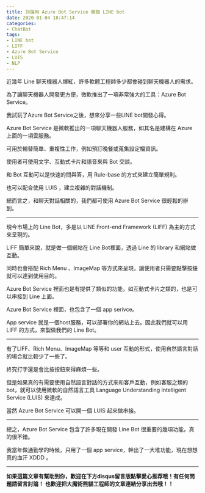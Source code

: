 ```yaml
---
title: 討論用 Azure Bot Service 開發 LINE bot
date: 2020-01-04 18:47:14
categories:
- ChatBot
tags:
- LINE bot
- LIFF
- Azure Bot Service
- LUIS
- NLP
---
```


近幾年 Line 聊天機器人爆紅，許多軟體工程師多少都會碰到聊天機器人的需求。

為了讓聊天機器人開發更方便，微軟推出了一項非常強大的工具：Azure Bot Service。

我試玩了Azure Bot Service之後，想來分享一些LINE bot開發心得。

<!-- more -->

Azure Bot Service 是微軟推出的一項聊天機器人服務，如其名是建構在 Azure 上面的一項雲服務。

可用於輪替簡單、重複性工作，例如預訂晚餐或蒐集設定檔資訊。 

使用者可使用文字、互動式卡片和語音來與 Bot 交談。 

和 Bot 互動可以是快速的問與答，用 Rule-base 的方式來建立簡單規則。

也可以配合使用 LUIS ，建立複雜的對話機制。

總而言之，和聊天對話相關的，我們都可使用 Azure Bot Service 很輕鬆的辦到。

---

現今市場上的 Line Bot，多是以 LINE Front-end Framework (LIFF) 為主的方式來呈現的。

LIFF 簡單來說，就是做一個網站在 Line Bot裡面，透過 Line 的 library 和網站做互動。

同時也會搭配 Rich Menu 、ImageMap 等方式來呈現，讓使用者只需要點擊按鈕就可以達到使用目的。

Azure Bot Service 裡面也是有提供了類似的功能，如互動式卡片之類的，也是可以串接到 Line 上面。

Azure Bot Service 裡面，也包含了一個 app serivce。 

App service 就是一個host服務，可以部署你的網站上去。因此我們就可以用 LIFF 的方式，來製做我們的 Line Bot。

---

有了LIFF、Rich Menu、ImageMap 等等和 user 互動的形式，使用自然語言對話的場合就比較少了一些了。

終究打字還是會比按按鈕來得麻煩一些。

但是如果真的有需要使用自然語言對話的方式來和客戶互動，例如客服之類的bot，就可以使用微軟的自然語言工具 Language Understanding Intelligent Service (LUIS) 來達成。

當然 Azure Bot Service 可以開一個 LUIS 起來做串接。

---

總之，Azure Bot Service 包含了許多現在開發 Line Bot 很重要的幾項功能，真的很不錯。

我當年做通勤學的時候，只用了一個 app service，幹出了一大堆功能，現在想想真的血汗 XDDD 。


---



**如果這篇文章有幫助到你，歡迎在下方disqus留言版點擊愛心推荐哦！有任何問題請留言討論！**
**也歡迎把大魔術熊貓工程師的文章連結分享出去哦！！**